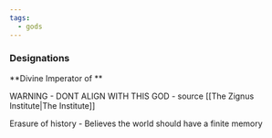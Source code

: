 ```yaml
---
tags:
  - gods
---
```

### Designations
**Divine Imperator of **

WARNING - DONT ALIGN WITH THIS GOD - source [[The Zignus Institute|The Institute]]

Erasure of history - Believes the world should have a finite memory
